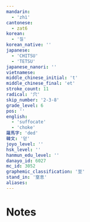```yaml
---
mandarin:
  - 'zhì'
cantonese:
  - zat6
korean:
  - '질'
korean_native: ''
japanese:
  - 'CHITSU'
  - 'TETSU'
japanese_nanori: ''
vietnamese:
middle_chinese_initial: 't'
middle_chinese_final: 'et'
stroke_count: 11
radical: '穴'
skip_number: '2-3-8'
grade_level: 6
pos: ''
english:
  - 'suffocate'
  - 'choke'
羅馬字: 'ded'
韓文: '덛'
joyo_level: ''
hsk_level: ''
hanmun_edu_level: ''
danayo_id: 6027
mc_id: 3052
graphemic_classification: '至'
stand_in: '窒息'
aliases:
---
```


# Notes
